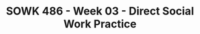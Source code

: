 ---
layout: single_embed_slide
title: "SOWK 486 - Week 03 - Direct Social Work Practice"
presentation_id: matp6V
canonical_url: /presentations/matp6V/
slides:
  - slide_name: ../deck-7087-large-0.jpeg
    slide_thumbnail: ../deck-7087-thumb-0.jpeg
    slide_text: >
      <p><strong>Week 03</strong>: 09/08/21
      <strong>Content</strong>: Direct Social Work Practice
      <strong>Reading</strong>: Hepworth et al. (2017) chapters one and two
      <strong>Due</strong>: <a href="https://myheritage.heritage.edu/ICS/Academics/SOWK/SOWK_486W/2122_FA-SOWK_486W-3/Coursework.jnz?portlet=Coursework&amp;screen=AssignmentDetailView&amp;screenType=change&amp;id=1eb95317-dc08-425f-bf14-5c5fbeaaf08c" target="_blank" rel="noopener">A-02: Reading Quiz for chapters one and two</a> is due at 5:30 PM before class via <em>My Heritage</em></p>
      
  - slide_name: ../deck-7087-large-1.jpeg
    slide_thumbnail: ../deck-7087-thumb-1.jpeg
    slide_text: >
      <ul>
      <li>How we help</li>
      <li>Evidence-based practice</li>
      <li>Involuntary clients</li>
      <li>Ecological Systems Model</li>
      <li>Social work jobs and roles</li>
      </ul>
      
  - slide_name: ../deck-7087-large-2.jpeg
    slide_thumbnail: ../deck-7087-thumb-2.jpeg
    slide_text: >
      <blockquote>
      <p>“You can close your eyes to the things you don’t want to see, but you can’t close your heart to the things you don’t want to feel.”
      —Johnny Depp</p>
      </blockquote>
      <blockquote>
      <p>Each of us, to our own degree, has had difficult experiences, and often we’ve had somebody who has supported or comforted us.</p>
      </blockquote>
      <p>[Small Group Activity] You will work in small groups of 3-5 people. Recall a time that you were experiencing an intense emotional difficulty and were comforted and supported…</p>
      <ul>
      <li>How did you “know” that person was supportive</li>
      <li>What behaviors and words did that person use that was helpful to you</li>
      <li>List these on your poster for future reference</li>
      </ul>
      
  - slide_name: ../deck-7087-large-3.jpeg
    slide_thumbnail: ../deck-7087-thumb-3.jpeg
    slide_text: >
      <blockquote>
      <p>Recall a time that you were experiencing an intense emotional difficulty and were comforted and supported…</p>
      </blockquote>
      <ul>
      <li>How did you “know” that person was supportive</li>
      <li>What behaviors and words did that person use that was helpful to you</li>
      <li>List these on your poster for future reference</li>
      </ul>
      <p>[Small Group Activity] After about 10 minutes, have the various groups present their posters. Again, attempt to draw out similarities, as well as connections with what social workers might do.</p>
      
  - slide_name: ../deck-7087-large-4.jpeg
    slide_thumbnail: ../deck-7087-thumb-4.jpeg
    slide_text: >
      <blockquote>
      <p>(Heptworth et al., 2017)</p>
      </blockquote>
      <blockquote>
      <p>Social work has a threefold purpose. It works to do prevention, restoration, and remediation.</p>
      </blockquote>
      <p><strong>Prevention</strong>: The timely provision of services to vulnerable persons, promoting social functioning before problems develop.</p>
      <p><strong>Restoration</strong>: Efforts to restore functioning that has been impaired by physical or mental difficulties</p>
      <p><strong>Remediation</strong>: The timely provision of services to vulnerable persons, promoting social functioning before problems develop.</p>
      
  - slide_name: ../deck-7087-large-5.jpeg
    slide_thumbnail: ../deck-7087-thumb-5.jpeg
    slide_text: >
      <blockquote>
      <p>In the preamble section, the NASW <em>Code of Ethics</em> gives six different values.</p>
      </blockquote>
      <p>[Whole Class Activity] Go through each of the six values and discuss how they connect with my life and how I understand them personally.</p>
      <ol>
      <li>
      <strong>Service</strong>: I think about this we as social workers have to get our jeans a little bit dirty. (The provision of help, resources, and benefits so that people may achieve their maximum potential.)</li>
      <li>
      <strong>Social Justice</strong>: I think about social justice regarding getting out and helping “stop the babies” from flowing down the river. (The idea that in a perfect world, all citizens would have “the same basic rights, protection, and opportunities, obligations, and social benefits.”)</li>
      <li>
      <strong>Dignity and worth of the person</strong>: I’m reminded of reading <em>Under the Overpass: A Journey of Faith on the Streets of America</em> by Mike Yankoski… and his discussion of just even looking at people who are homeless. (Holding people in high esteem and appreciating individual value)</li>
      <li>
      <strong>Importance of human relationships</strong>: Building rapport with our clients, colleagues, and for me… people all around the world. (Valuing the “mutual emotional exchange; dynamic interaction ; and affective, cognitive and behavioral connections… which creates atmosphere”)</li>
      <li>
      <strong>Integrity</strong>: After graduating from the Master’s Commission, my pastor gave me a compass that I keep on my desk as a reminder to follow what’s right (trustworthiness and sound adherence to moral ideals)</li>
      <li>
      <strong>Competence</strong>: Constantly growing, improving… think Dreyfus model of skill acquisition. (Necessary skills and abilities)</li>
      </ol>
      
  - slide_name: ../deck-7087-large-6.jpeg
    slide_thumbnail: ../deck-7087-thumb-6.jpeg
    slide_text: >
      <blockquote>
      <p>(National Association of Social Workers, 2017)</p>
      </blockquote>
      <p>[Small Group Activity] With a partner, spend about five minutes discussing these ethical principles and how they relate to your life or how you connect with them.</p>
      <ul>
      <li>Social workers’ primary goal is to help people in need and to address social problems.</li>
      <li>Social workers challenge social injustice.</li>
      <li>Social workers respect the inherent dignity and worth of the person.</li>
      <li>Social workers recognize the central importance of human relationships.</li>
      <li>Social workers behave in a trustworthy manner</li>
      <li>Social workers practice within their areas of competence and develop and enhance their professional expertise.</li>
      </ul>
      
  - slide_name: ../deck-7087-large-7.jpeg
    slide_thumbnail: ../deck-7087-thumb-7.jpeg
    slide_text: >
      <blockquote>
      <p>Another area of competency for social workers and part of our eclectic base of knowledge is that of Research-Informed Practice and Practice-Informed Research</p>
      </blockquote>
      <p>[Small Group Activity] Turn to a partner and share a reason that social work research is significant</p>
      <p>[Whole Class Activity] Solicit response from the partner activity
      Why is social work research important.</p>
      <blockquote>
      <p>Social workers must be able to effectively evaluate the work they do with clients at all levels—evaluating macrosystem effectiveness and understanding, analyzing, and critically evaluating social literature and research.</p>
      </blockquote>
      <p>Why Knowledge about social work research is important</p>
      <ol>
      <li>Choosing effective interventions
      <ul>
      <li>Scientific orientation to identify, evaluate, and choose effective interventions</li>
      <li>Research-informed practice is evidence-based social work</li>
      <li>Framing social work interventions so they can be evaluated through research, thus providing information about which specific techniques work best for specific problems.</li>
      <li>Practice-informed research refers to scientific investigation designed to attain results related to successful social work practice.</li>
      </ul>
      </li>
      <li>More effective individual practice
      The second reason research is important is because this scientific perspective can guide social workers to become more effective in their practice.</li>
      <li>Development of the profession
      <ul>
      <li>The third reason is that accumulated research helps to build an effective knowledge base for the social work profession.</li>
      <li>This helps define social work practice, increase the effectiveness of interventions, and enhance professional accountability.</li>
      </ul>
      </li>
      </ol>
      
  - slide_name: ../deck-7087-large-8.jpeg
    slide_thumbnail: ../deck-7087-thumb-8.jpeg
    slide_text: >
      <blockquote>
      <p>The most standard but the hardest way to complete practice is through what Rubin (2007) describes as the Process Model.</p>
      </blockquote>
      <blockquote>
      <p>“A form of evidence-based practice in which the individual practitioner formulates a question about his or her work with a client that is answerable with data, consults the appropriate empirical literature, assesses the evidence, shares it with the client, makes an informed collaborative decision, implements the intervention, and assesses its effectiveness.” (Hepworth, et al., 2017)</p>
      </blockquote>
      <ul>
      <li>Formulate question</li>
      <li>Shares research with the client for collaborative decision</li>
      <li>Implements and assesses intervention</li>
      </ul>
      
  - slide_name: ../deck-7087-large-9.jpeg
    slide_thumbnail: ../deck-7087-thumb-9.jpeg
    slide_text: >
      <blockquote>
      <p>Very common is getting specific training in a particular EBP (i.e., ART, Guiding Good Choices, etc.)</p>
      </blockquote>
      <blockquote>
      <p>“focuses not just on knowing about the intervention but on acquiring the skills necessary to carry it out effectively” (Hepworth, et al. 2017, p. 19)</p>
      </blockquote>
      <p><strong>Concerns Include</strong>: Generalize beyond effectiveness, short-term nature of EBP</p>
      
  - slide_name: ../deck-7087-large-10.jpeg
    slide_thumbnail: ../deck-7087-thumb-10.jpeg
    slide_text: >
      <blockquote>
      <p>In working with clients, taking a more eclectic approach is sometimes the method. This is especially true with the increased use of training in EBP’s…</p>
      </blockquote>
      <p><strong>Common Elements Approach</strong>: In evidence-based practice, examining commonalities across effective interventions (Chorpita, Daleiden, &amp; Weisz, 2005).</p>
      <p><strong>Common Factors Approach</strong>: In evidence-based practice, emphasizing broad factors shared by different intervention approaches, such as the strength of relationship or alliance (Duncan, Miller, Wampold, &amp; Hubble, 2010).</p>
      
  - slide_name: ../deck-7087-large-11.jpeg
    slide_thumbnail: ../deck-7087-thumb-11.jpeg
    slide_text: >
      <blockquote>
      <p>Deciding when and how to intervene with our clients is vital for social workers. The following are some of the criteria that we must consider:</p>
      </blockquote>
      <ul>
      <li>
      <strong>Increase decision-making</strong>: Social workers value maximum feasible self-determination, empowerment, and enhancing of strengths to increase the client’s voice in decision making.</li>
      <li>
      <strong>Assess</strong>: Social workers assess circumstances from a systems perspective, mindful of the person in the situation, the setting, the community, and the organization.</li>
      <li>
      <strong>Sensitive to diversity</strong>: Social workers are sensitive to diversity in considering interventions.</li>
      <li>__ Evidence-based practices__: Social workers draw on evidence-based practices at both process and intervention levels as well as common factors in determining, together with the client, how to proceed.</li>
      <li>
      <strong>Critical thinking</strong>: Social workers think critically about practice, check out assumptions, and examine alternatives.</li>
      </ul>
      
  - slide_name: ../deck-7087-large-12.jpeg
    slide_thumbnail: ../deck-7087-thumb-12.jpeg
    slide_text: >
      <blockquote>
      <p>(Watson-Glaser, 1925) from https://www.thinkwatson.com/the-red-model
      Another process for generalist practice is that of critical thinking…</p>
      </blockquote>
      <blockquote>
      <p>The greatest thing you can learn from college is critical thinking
      [Discussion] What does critical thinking mean?</p>
      </blockquote>
      <ul>
      <li>Focuses on the process of reasoning.</li>
      <li>The goal of critical thinking is to evaluate the accuracy of impressions, assess diverse aspects of a situation, and develop creative approaches to finding solutions and making plans.</li>
      </ul>
      <blockquote>
      <p>Think RED</p>
      </blockquote>
      <ul>
      <li>Recognize Assumptions
      <ul>
      <li>Ask questions</li>
      <li>Assess the established facts and issues involved</li>
      <li>Its okay to question “facts”</li>
      </ul>
      </li>
      <li>Evaluate Arguments
      <ul>
      <li>Careful scrutiny of what is stated as true or what appears to be true and the resulting expression of an opinion or conclusion based on the scrutiny</li>
      </ul>
      </li>
      <li>Draw Conclusions
      <ul>
      <li>Creative formulation of an opinion or conclusion when presented with a question, problem, or issue</li>
      <li>Assert a concluding opinion</li>
      </ul>
      </li>
      </ul>
      
  - slide_name: ../deck-7087-large-13.jpeg
    slide_thumbnail: ../deck-7087-thumb-13.jpeg
    slide_text: >
      <blockquote>
      <p>The textbook introduces the concept of a eco-map. The graphic below is from a mind map.</p>
      </blockquote>
      <ul>
      <li>Using eco-maps</li>
      <li>Examples of how they look</li>
      <li>Creating a quick mind/eco-map</li>
      </ul>
      <p>[Small Group Activity] Create an eco-map with a partner</p>
      
  - slide_name: ../deck-7087-large-14.jpeg
    slide_thumbnail: ../deck-7087-thumb-14.jpeg
    slide_text: >
      <blockquote>
      <p>In social work, we have all types of clients that we work with.</p>
      </blockquote>
      <p>[Whole Class Activity] Discuss the differences and possible clients for each client type.</p>
      <ul>
      <li>legally mandated</li>
      <li>voluntary</li>
      <li>non voluntary</li>
      </ul>
      
  - slide_name: ../deck-7087-large-15.jpeg
    slide_thumbnail: ../deck-7087-thumb-15.jpeg
    slide_text: >
      <blockquote>
      <p>Involuntary clients are forced into involvement with social workers and really do not want to be involved.  They could be mandated or non-mandated.</p>
      </blockquote>
      <blockquote>
      <p>[Discussion] What might be some reasons for clients being mandated?</p>
      </blockquote>
      <p>10 suggestions for working with involuntary clients.</p>
      <ol>
      <li>Acknowledge to yourself that the client is indeed voluntary.</li>
      <li>Try to put yourself in the clients shoes.</li>
      <li>Label and help the clients express their negative feelings.</li>
      <li>Clarify your role for the client.</li>
      <li>Know the limits of your authority, and in effect power over the client.</li>
      </ol>
      
  - slide_name: ../deck-7087-large-16.jpeg
    slide_thumbnail: ../deck-7087-thumb-16.jpeg
    slide_text: >
      <ol start="6">
      <li>Give them as many choices as possible including minor options.</li>
      <li>Figure out what you can do for the client that he or she wants.</li>
      <li>Use pro-social modeling and reinforcement in order to encourage and promote client pro–social values and behaviors.</li>
      <li>Allow the client to gain trust in you and in the intervention process.</li>
      <li>Accept the fact that, ultimately the client has the right to choose whether or not to cooperate with you.</li>
      </ol>
      
  - slide_name: ../deck-7087-large-17.jpeg
    slide_thumbnail: ../deck-7087-thumb-17.jpeg
    slide_text: >
      <blockquote>
      <p>Didn’t talk about yesterday because I feel like it is a bit more difficult to understand and talk about. It’s a bit different, kind of a combination of both Ecological perspective and systems theory.</p>
      </blockquote>
      <blockquote>
      <p>“A model of interacting elements that enables social workers to examine strengths and weaknesses in transactions between persons, families, cultures, and communities as systems” (Hepworth, et al., 2017, p. 13)</p>
      </blockquote>
      
  - slide_name: ../deck-7087-large-18.jpeg
    slide_thumbnail: ../deck-7087-thumb-18.jpeg
    slide_text: >
      <blockquote>
      <p>Straight out of biological terms, the concepts of Habitats and niches are important in ecological systems model.</p>
      </blockquote>
      <p><strong>Habitat</strong>: The physical and social setting and cultural context within which a person lives. (i.e. overall environment)
      <strong>Niche</strong>: The status or role occupied by a member of the community. (i.e. how the person connects with the habit, think interface)</p>
      
  - slide_name: ../deck-7087-large-19.jpeg
    slide_thumbnail: ../deck-7087-thumb-19.jpeg
    slide_text: >
      <blockquote>
      <p>“Assessment from an ecological systems perspective obviously requires knowledge of the diverse systems involved in interactions between people and their environments”</p>
      </blockquote>
      <ul>
      <li>Subsystems of individual (biophysical, cognitive, emotional, behavioral, motivational)</li>
      <li>Interpersonal systems (parent/child, marital, family, kin, friends, neighbors, cultural reference groups, spiritual belief systems, other members of social networks)</li>
      <li>Organizations, institutions, communities (housing, neighborhood environment, buildings, other artificial creations, water, weather and climate)</li>
      <li>The physical environment</li>
      </ul>
      <p>Terms:
      target system
      action system (agency system)
      Closed systems vs. open systems</p>
      
  - slide_name: ../deck-7087-large-20.jpeg
    slide_thumbnail: ../deck-7087-thumb-20.jpeg
    slide_text: >
      <blockquote>
      <p>There are a number of terms that are also associated with ecological systems model. These include:</p>
      </blockquote>
      <ul>
      <li>
      <strong>Closed Systems</strong> vs <strong>Open Systems</strong>: The ability for input to change the system</li>
      <li>
      <strong>Target System</strong>: The system that has the intervention happening to it.</li>
      <li>
      <strong>Action System</strong> or the <strong>Agency system</strong>: The system that is doing the intervention</li>
      </ul>
      
  - slide_name: ../deck-7087-large-21.jpeg
    slide_thumbnail: ../deck-7087-thumb-21.jpeg
    slide_text: >
      <p>Filling in the gaps of client needs to reach their goals.
      Think about / tell the story of babies floating down the river.</p>
      
  - slide_name: ../deck-7087-large-22.jpeg
    slide_thumbnail: ../deck-7087-thumb-22.jpeg
    slide_text: >
      <blockquote>
      <p>“Ecological systems theory posits that individuals constantly engage in transactions with other humans and with other systems in the environment, and that these individuals and systems reciprocally influence each other.”</p>
      </blockquote>
      <p>Mutual Influence of People and Environments</p>
      <p><strong>equifinality</strong>: The principle that the same outcome can be achieved even with different starting points.
      <strong>multifinality</strong>: The principle that the same starting point may lead to different outcomes.</p>
      
  - slide_name: ../deck-7087-large-23.jpeg
    slide_thumbnail: ../deck-7087-thumb-23.jpeg
    slide_text: >
      <blockquote>
      <p>Social work is a extremely diverse field. One of the benefits of the generalist methods for social work is that we can practice in so many different fields of practice. While the specific job titles might not be social worker for each one of these professions, these are all areas that we practice in.</p>
      </blockquote>
      <p>[Whole Class Activity - Discussion] discuss each of the fields of practice, with potential examples of roles social workers might take:</p>
      <blockquote>
      <p>Most of the problems that social workers face are complex and could fall in more than one field of practice and it is important to know a wide range of services.</p>
      </blockquote>
      <ul>
      <li>Work with Immigrants</li>
      <li>Housing or Financial Services</li>
      <li>Hospital and Health Services</li>
      <li>Mental Health Services</li>
      <li>Disability Services</li>
      <li>Chemical and Substance Abuse Services</li>
      <li>Child, Youth, and Family Services</li>
      <li>Child Welfare</li>
      <li>School Social Work</li>
      <li>Working with Aging Clients</li>
      </ul>
      <p>[Small Group Activity - Discussion] What areas of practice do you think of when you think of social work?</p>
      <p>-&gt; Previous other categories</p>
      <ul>
      <li>Mental health: case management, therapy</li>
      <li>Occupational social work</li>
      <li>EAP Treatment</li>
      <li>Organizational change</li>
      <li>Social services</li>
      <li>Rural social work-addresses needs of those living in rural areas were there is limited resources.</li>
      <li>Police social work-work within police, courthouse, and jail settings to provide services to crime victims.</li>
      <li>Forensic social work-dealing with the law, educating lawyers, and serving as expert witnesses.</li>
      <li>Medical social work-work in hospital settings, and clinics, discharge planning or advocating for patients.</li>
      </ul>
      
  - slide_name: ../deck-7087-large-24.jpeg
    slide_thumbnail: ../deck-7087-thumb-24.jpeg
    slide_text: >
      <blockquote>
      <p>Summers (2015) describes case management, and that different positions have different levels of caseloads. These vary and tend to be on a continuum.</p>
      </blockquote>
      <ul>
      <li>Administrative case management
      <ul>
      <li>Limited assistance is being offered</li>
      <li>Higher functioning patients</li>
      <li>Maybe example of DSHS  Worker</li>
      </ul>
      </li>
      <li>Resource coordination
      <ul>
      <li>Higher level of care</li>
      <li>More in-depth planning</li>
      <li>Moderate level of function</li>
      <li>Maybe example of a worker at a community mental health</li>
      </ul>
      </li>
      <li>Blended case management
      <ul>
      <li>Mixture of high need clients and lower need clients</li>
      <li>Variable level of functioning</li>
      <li>Maybe example of a worker at a community mental health</li>
      </ul>
      </li>
      <li>Intensive case management
      <ul>
      <li>High level of care is necessary</li>
      <li>Going with clients</li>
      <li>Low level of functioning</li>
      <li>Maybe an example of wraparound, PAC Team… etc</li>
      </ul>
      </li>
      </ul>
      <p>Summers, N. (2015) <em>The fundamentals of case management practice: Skills for the human services</em>. Cengage Learning: Boston MA.</p>
      
  - slide_name: ../deck-7087-large-25.jpeg
    slide_thumbnail: ../deck-7087-thumb-25.jpeg
    slide_text: >
      <blockquote>
      <p>Along with the various areas of practice that we fulfill, we also have roles that we implement. These include the following:</p>
      </blockquote>
      <ul>
      <li>Direct Service Provider
      <ul>
      <li>Individual casework or counseling</li>
      <li>Couples or family therapy</li>
      <li>Group work services</li>
      <li>Educator, disseminator of information</li>
      </ul>
      </li>
      <li>System Linkage Roles
      <ul>
      <li>Broker</li>
      <li>Case manager, coordinator</li>
      <li>Mediator, arbitrator, advocate</li>
      </ul>
      </li>
      <li>System Developer
      <ul>
      <li>Program developer</li>
      <li>Planner</li>
      <li>Policy and procedure developer</li>
      <li>Advocate</li>
      </ul>
      </li>
      <li>Researcher &amp; Research Consumer</li>
      <li>System Maintenance Roles
      <ul>
      <li>Organizational analyst (a worker who pinpoints factors in agency structure, policy, and procedures that have a negative impact on service delivery)</li>
      <li>Facilitator, expediter</li>
      <li>Team member</li>
      <li>Consultant / consultee</li>
      <li>Supervisor</li>
      </ul>
      </li>
      </ul>
      
---